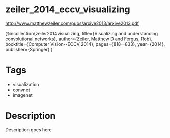 # zeiler_2014_eccv_visualizing

http://www.matthewzeiler.com/pubs/arxive2013/arxive2013.pdf

@incollection{zeiler2014visualizing,
  title={Visualizing and understanding convolutional networks},
  author={Zeiler, Matthew D and Fergus, Rob},
  booktitle={Computer Vision--ECCV 2014},
  pages={818--833},
  year={2014},
  publisher={Springer}
}

# Tags
+ visualization
+ convnet
+ imagenet

# Description
Description goes here
